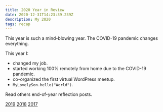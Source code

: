 ```yaml
---
title: 2020 Year in Review
date: 2020-12-31T14:23:39.239Z
description: My 2020
tags: recap
---
```


This year is such a mind-blowing year. The COVID-19 pandemic changes everything.

This year I:

- changed my job.
- started working 100% remotely from home due to the COVID-19 pandemic.
- co-organized the first virtual WordPress meetup.
- `MyLovelySon.hello("World")`.

Read others end-of-year reflection posts.

[2019](/posts/2019-year-in-review.html)
[2018](/posts/2018-year-in-review.html)
[2017](/posts/2017-year-in-review.html)
